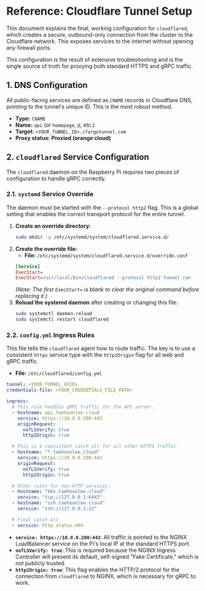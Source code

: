 # Reference: Cloudflare Tunnel Setup

This document explains the final, working configuration for `cloudflared`, which creates a secure, outbound-only connection from the cluster to the Cloudflare network. This exposes services to the internet without opening any firewall ports.

This configuration is the result of extensive troubleshooting and is the single source of truth for proxying both standard HTTPS and gRPC traffic.

## 1. DNS Configuration

All public-facing services are defined as `CNAME` records in Cloudflare DNS, pointing to the tunnel's unique ID. This is the most robust method.

- **Type:** `CNAME`
- **Name:** `api` (or `homepage`, `@`, etc.)
- **Target:** `<YOUR_TUNNEL_ID>.cfargotunnel.com`
- **Proxy status:** **Proxied (orange cloud)**

## 2. `cloudflared` Service Configuration

The `cloudflared` daemon on the Raspberry Pi requires two pieces of configuration to handle gRPC correctly.

### 2.1. `systemd` Service Override

The daemon must be started with the `--protocol http2` flag. This is a global setting that enables the correct transport protocol for the entire tunnel.

1.  **Create an override directory:**
    ```bash
    sudo mkdir -p /etc/systemd/system/cloudflared.service.d/
    ```
2.  **Create the override file:**
    *   **File:** `/etc/systemd/system/cloudflared.service.d/override.conf`
    ```ini
    [Service]
    ExecStart=
    ExecStart=/usr/local/bin/cloudflared --protocol http2 tunnel run
    ```
    *(Note: The first `ExecStart=` is blank to clear the original command before replacing it.)*
3.  **Reload the systemd daemon** after creating or changing this file:
    ```bash
    sudo systemctl daemon-reload
    sudo systemctl restart cloudflared
    ```

### 2.2. `config.yml` Ingress Rules

This file tells the `cloudflared` agent how to route traffic. The key is to use a consistent `https` service type with the `http2Origin` flag for all web and gRPC traffic.

*   **File:** `/etc/cloudflared/config.yml`
```yaml
tunnel: <YOUR_TUNNEL_UUID>
credentials-file: <YOUR_CREDENTIALS_FILE_PATH>

ingress:
  # This rule handles gRPC traffic for the API server.
  - hostname: api.taehoonlee.cloud
    service: https://10.0.0.200:443
    originRequest:
      noTLSVerify: true
      http2Origin: true

  # This is a consistent catch-all for all other HTTPS traffic.
  - hostname: "*.taehoonlee.cloud"
    service: https://10.0.0.200:443
    originRequest:
      noTLSVerify: true
      http2Origin: true

  # Other rules for non-HTTP services.
  - hostname: "k8s.taehoonlee.cloud"
    service: "tcp://127.0.0.1:6443"
  - hostname: "ssh.taehoonlee.cloud"
    service: "ssh://127.0.0.1:22"

  # Final catch-all
  - service: http_status:404
```
- **`service: https://10.0.0.200:443`**: All traffic is pointed to the NGINX LoadBalancer service on the Pi's local IP at the standard HTTPS port.
- **`noTLSVerify: true`**: This is required because the NGINX Ingress Controller will present its default, self-signed "Fake Certificate," which is not publicly trusted.
- **`http2Origin: true`**: This flag enables the HTTP/2 protocol for the connection from `cloudflared` to NGINX, which is necessary for gRPC to work.
